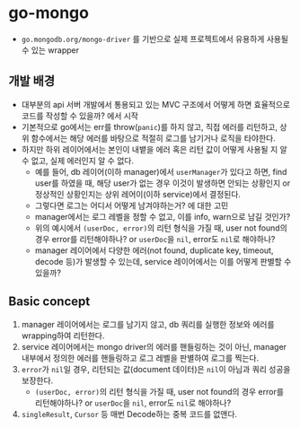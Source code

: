 # go-mongo
- `go.mongodb.org/mongo-driver` 를 기반으로 실제 프로젝트에서 유용하게 사용될 수 있는 wrapper

## 개발 배경
- 대부분의 api 서버 개발에서 통용되고 있는 MVC 구조에서 어떻게 하면 효율적으로 코드를 작성할 수 있을까? 에서 시작
- 기본적으로 go에서는 err를 throw(`panic`)를 하지 않고, 직접 에러를 리턴하고, 상위 함수에서는 해당 에러를 바탕으로 적절히 로그를 남기거나 로직을 타야한다.
- 하지만 하위 레이어에서는 본인이 내뱉을 에러 혹은 리턴 값이 어떻게 사용될 지 알 수 없고, 실제 에러인지 알 수 없다.
  - 예를 들어, db 레이어(이하 manager)에서 `userManager`가 있다고 하면, find user를 하였을 때, 해당 user가 없는 경우 이것이 발생하면 안되는 상황인지 or 정상적인 상황인지는 상위 레어이(이하 service)에서 결정된다.
  - 그렇다면 로그는 어디서 어떻게 남겨야하는거? 에 대한 고민
  - manager에서는 로그 레벨을 정할 수 없고, 이를 info, warn으로 남길 것인가?
  - 위의 예시에서 `(userDoc, error)`의 리턴 형식을 가질 때, user not found의 경우 error를 리턴해야하나? or `userDoc`을 `nil`, error도 `nil`로 해야하나?
  - manager 레이어에서 다양한 에러(not found, duplicate key, timeout, decode 등)가 발생할 수 있는데, service 레이어에서는 이를 어떻게 판별할 수 있을까?

## Basic concept
1. manager 레이어에서는 로그를 남기지 않고, db 쿼리를 실행한 정보와 에러를 wrapping하여 리턴한다.
2. service 레이어에서는  mongo driver의 에러를 핸들링하는 것이 아닌,  manager 내부에서 정의한 에러를  핸들링하고 로그 레벨을 판별하여 로그를 찍는다.
3. `error`가 `nil`일 경우, 리턴되는 값(document 데이터)은 `nil`이 아님과 쿼리 성공을 보장한다.
    - `(userDoc, error)`의 리턴 형식을 가질 때, user not found의 경우 error를 리턴해야하나? or `userDoc`을 `nil`, error도 `nil`로 해야하나?
4. `singleResult`, `Cursor` 등 매번 Decode하는 중복 코드를 없앤다.
